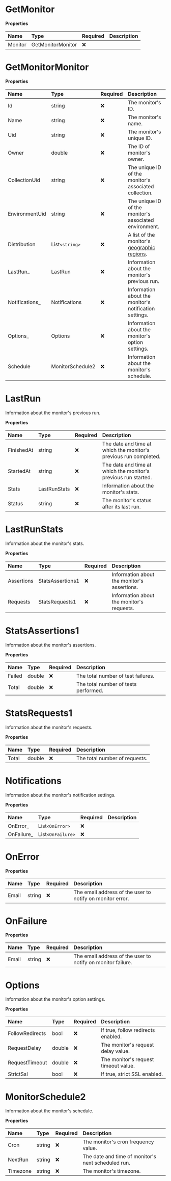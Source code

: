 # GetMonitor

**Properties**

| Name    | Type              | Required | Description |
| :------ | :---------------- | :------- | :---------- |
| Monitor | GetMonitorMonitor | ❌       |             |

# GetMonitorMonitor

**Properties**

| Name            | Type             | Required | Description                                                                                                                             |
| :-------------- | :--------------- | :------- | :-------------------------------------------------------------------------------------------------------------------------------------- |
| Id              | string           | ❌       | The monitor's ID.                                                                                                                       |
| Name            | string           | ❌       | The monitor's name.                                                                                                                     |
| Uid             | string           | ❌       | The monitor's unique ID.                                                                                                                |
| Owner           | double           | ❌       | The ID of monitor's owner.                                                                                                              |
| CollectionUid   | string           | ❌       | The unique ID of the monitor's associated collection.                                                                                   |
| EnvironmentUid  | string           | ❌       | The unique ID of the monitor's associated environment.                                                                                  |
| Distribution    | List`<string>`     | ❌       | A list of the monitor's [geographic regions](https://learning.postman.com/docs/monitoring-your-api/setting-up-monitor/#adding-regions). |
| LastRun\_       | LastRun          | ❌       | Information about the monitor's previous run.                                                                                           |
| Notifications\_ | Notifications    | ❌       | Information about the monitor's notification settings.                                                                                  |
| Options\_       | Options          | ❌       | Information about the monitor's option settings.                                                                                        |
| Schedule        | MonitorSchedule2 | ❌       | Information about the monitor's schedule.                                                                                               |

# LastRun

Information about the monitor's previous run.

**Properties**

| Name       | Type         | Required | Description                                                      |
| :--------- | :----------- | :------- | :--------------------------------------------------------------- |
| FinishedAt | string       | ❌       | The date and time at which the monitor's previous run completed. |
| StartedAt  | string       | ❌       | The date and time at which the monitor's previous run started.   |
| Stats      | LastRunStats | ❌       | Information about the monitor's stats.                           |
| Status     | string       | ❌       | The monitor's status after its last run.                         |

# LastRunStats

Information about the monitor's stats.

**Properties**

| Name       | Type             | Required | Description                                 |
| :--------- | :--------------- | :------- | :------------------------------------------ |
| Assertions | StatsAssertions1 | ❌       | Information about the monitor's assertions. |
| Requests   | StatsRequests1   | ❌       | Information about the monitor's requests.   |

# StatsAssertions1

Information about the monitor's assertions.

**Properties**

| Name   | Type   | Required | Description                          |
| :----- | :----- | :------- | :----------------------------------- |
| Failed | double | ❌       | The total number of test failures.   |
| Total  | double | ❌       | The total number of tests performed. |

# StatsRequests1

Information about the monitor's requests.

**Properties**

| Name  | Type   | Required | Description                   |
| :---- | :----- | :------- | :---------------------------- |
| Total | double | ❌       | The total number of requests. |

# Notifications

Information about the monitor's notification settings.

**Properties**

| Name        | Type            | Required | Description |
| :---------- | :-------------- | :------- | :---------- |
| OnError\_   | List`<OnError>`   | ❌       |             |
| OnFailure\_ | List`<OnFailure>` | ❌       |             |

# OnError

**Properties**

| Name  | Type   | Required | Description                                               |
| :---- | :----- | :------- | :-------------------------------------------------------- |
| Email | string | ❌       | The email address of the user to notify on monitor error. |

# OnFailure

**Properties**

| Name  | Type   | Required | Description                                                 |
| :---- | :----- | :------- | :---------------------------------------------------------- |
| Email | string | ❌       | The email address of the user to notify on monitor failure. |

# Options

Information about the monitor's option settings.

**Properties**

| Name            | Type   | Required | Description                          |
| :-------------- | :----- | :------- | :----------------------------------- |
| FollowRedirects | bool   | ❌       | If true, follow redirects enabled.   |
| RequestDelay    | double | ❌       | The monitor's request delay value.   |
| RequestTimeout  | double | ❌       | The monitor's request timeout value. |
| StrictSsl       | bool   | ❌       | If true, strict SSL enabled.         |

# MonitorSchedule2

Information about the monitor's schedule.

**Properties**

| Name     | Type   | Required | Description                                        |
| :------- | :----- | :------- | :------------------------------------------------- |
| Cron     | string | ❌       | The monitor's cron frequency value.                |
| NextRun  | string | ❌       | The date and time of monitor's next scheduled run. |
| Timezone | string | ❌       | The monitor's timezone.                            |

<!-- This file was generated by liblab | https://liblab.com/ -->

